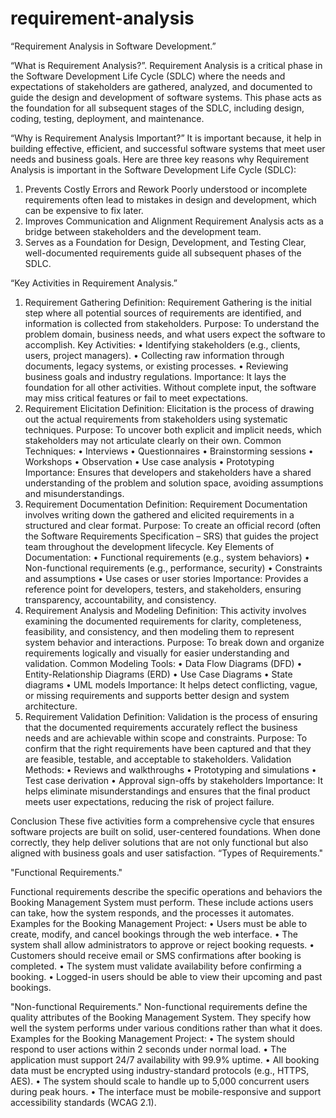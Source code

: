 # requirement-analysis
“Requirement Analysis in Software Development.”

“What is Requirement Analysis?”.
Requirement Analysis is a critical phase in the Software Development Life Cycle (SDLC) where the needs and expectations of stakeholders are gathered, analyzed, and documented to guide the design and development of software systems. This phase acts as the foundation for all subsequent stages of the SDLC, including design, coding, testing, deployment, and maintenance.

 “Why is Requirement Analysis Important?”
  It is important because, it help in building effective, efficient, and successful software systems that meet user needs and business goals.
  Here are three key reasons why Requirement Analysis is important in the Software Development Life Cycle (SDLC):
1. Prevents Costly Errors and Rework
Poorly understood or incomplete requirements often lead to mistakes in design and development, which can be expensive to fix later.
2. Improves Communication and Alignment
Requirement Analysis acts as a bridge between stakeholders and the development team.
3. Serves as a Foundation for Design, Development, and Testing
Clear, well-documented requirements guide all subsequent phases of the SDLC.

“Key Activities in Requirement Analysis.”
1. Requirement Gathering
Definition:
Requirement Gathering is the initial step where all potential sources of requirements are identified, and information is collected from stakeholders.
Purpose:
To understand the problem domain, business needs, and what users expect the software to accomplish.
Key Activities:
•	Identifying stakeholders (e.g., clients, users, project managers).
•	Collecting raw information through documents, legacy systems, or existing processes.
•	Reviewing business goals and industry regulations.
Importance:
It lays the foundation for all other activities. Without complete input, the software may miss critical features or fail to meet expectations.
2. Requirement Elicitation
Definition:
Elicitation is the process of drawing out the actual requirements from stakeholders using systematic techniques.
Purpose:
To uncover both explicit and implicit needs, which stakeholders may not articulate clearly on their own.
Common Techniques:
•	Interviews
•	Questionnaires
•	Brainstorming sessions
•	Workshops
•	Observation
•	Use case analysis
•	Prototyping
Importance:
Ensures that developers and stakeholders have a shared understanding of the problem and solution space, avoiding assumptions and misunderstandings.
3. Requirement Documentation
Definition:
Requirement Documentation involves writing down the gathered and elicited requirements in a structured and clear format.
Purpose:
To create an official record (often the Software Requirements Specification – SRS) that guides the project team throughout the development lifecycle.
Key Elements of Documentation:
•	Functional requirements (e.g., system behaviors)
•	Non-functional requirements (e.g., performance, security)
•	Constraints and assumptions
•	Use cases or user stories
Importance:
Provides a reference point for developers, testers, and stakeholders, ensuring transparency, accountability, and consistency.
4. Requirement Analysis and Modeling
Definition:
This activity involves examining the documented requirements for clarity, completeness, feasibility, and consistency, and then modeling them to represent system behavior and interactions.
Purpose:
To break down and organize requirements logically and visually for easier understanding and validation.
Common Modeling Tools:
•	Data Flow Diagrams (DFD)
•	Entity-Relationship Diagrams (ERD)
•	Use Case Diagrams
•	State diagrams
•	UML models
Importance:
It helps detect conflicting, vague, or missing requirements and supports better design and system architecture.
5. Requirement Validation
Definition:
Validation is the process of ensuring that the documented requirements accurately reflect the business needs and are achievable within scope and constraints.
Purpose:
To confirm that the right requirements have been captured and that they are feasible, testable, and acceptable to stakeholders.
Validation Methods:
•	Reviews and walkthroughs
•	Prototyping and simulations
•	Test case derivation
•	Approval sign-offs by stakeholders
Importance:
It helps eliminate misunderstandings and ensures that the final product meets user expectations, reducing the risk of project failure.

Conclusion
These five activities form a comprehensive cycle that ensures software projects are built on solid, user-centered foundations. When done correctly, they help deliver solutions that are not only functional but also aligned with business goals and user satisfaction.
 “Types of Requirements."

"Functional Requirements."

Functional requirements describe the specific operations and behaviors the Booking Management System must perform. These include actions users can take, how the system responds, and the processes it automates.
Examples for the Booking Management Project:
•	Users must be able to create, modify, and cancel bookings through the web interface.
•	The system shall allow administrators to approve or reject booking requests.
•	Customers should receive email or SMS confirmations after booking is completed.
•	The system must validate availability before confirming a booking.
•	Logged-in users should be able to view their upcoming and past bookings.

"Non-functional Requirements."
Non-functional requirements define the quality attributes of the Booking Management System. They specify how well the system performs under various conditions rather than what it does.
Examples for the Booking Management Project:
•	The system should respond to user actions within 2 seconds under normal load.
•	The application must support 24/7 availability with 99.9% uptime.
•	All booking data must be encrypted using industry-standard protocols (e.g., HTTPS, AES).
•	The system should scale to handle up to 5,000 concurrent users during peak hours.
•	The interface must be mobile-responsive and support accessibility standards (WCAG 2.1).



  
